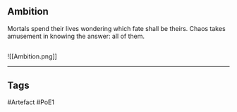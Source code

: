 ## Ambition
Mortals spend their lives wondering which
fate shall be theirs. Chaos takes amusement
in knowing the answer: all of them.
##
![[Ambition.png]]

---
## Tags
#Artefact
#PoE1